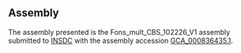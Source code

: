 

Assembly
--------

The assembly presented is the Fons\_mult\_CBS\_102226\_V1 assembly
submitted to [INSDC](http://www.insdc.org) with the assembly accession
[GCA\_000836435.1](http://www.ebi.ac.uk/ena/data/view/GCA_000836435.1).
